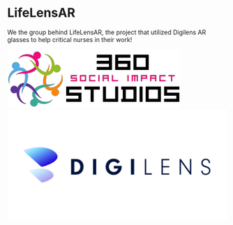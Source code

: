 # LifeLensAR

We the group behind LifeLensAR, the project that utilized Digilens AR glasses to help critical nurses in their work!

![360 impact studio logo](./profile/img/360%20Social%20Impact%20Studio%20Text%20Logo%20-%202023.png)
![digilens logo](./profile/img/Digilens_Navy_Logo.jpg)